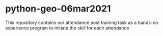 # python-geo-06mar2021
This repository contains our attendance post training task as a hands-on experience program to initiate the skill for each attendance 
